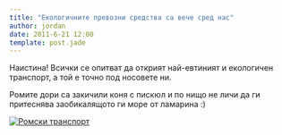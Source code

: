 ```yaml
---
title: "Екологичните превозни средства са вече сред нас"
author: jordan
date: 2011-6-21 12:00
template: post.jade
---
```


Наистина! Всички се опитват да открият най-евтиният и екологичен
транспорт, а той е точно под носовете ни.

Ромите дори са закичили коня с пискюл и по нищо не личи да ги притеснява
заобикалящото ги море от ламарина :)

[![Ромски
транспорт](2011-06-Roma_Transport.jpg)](2011-06-Roma_Transport.jpg)
